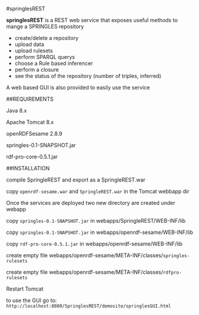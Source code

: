 

#springlesREST

**springlesREST** is a REST web service that exposes useful methods to mange a SPRINGLES repository

* create/delete a repository
* upload data
* upload rulesets
* perform SPARQL querys
* choose a Rule based inferencer
* perform a closure
* see the status of the repository (number of triples, inferred)

A web based GUI is also provided to easily use the service



##REQUIREMENTS

Java 8.x

Apache Tomcat 8.x

openRDFSesame 2.8.9

springles-0.1-SNAPSHOT.jar

rdf-pro-core-0.5.1.jar

##INSTALLATION

compile SpringleREST and export as a SpringleREST.war

copy `openrdf-sesame.war` and `SpringleREST.war` in the Tomcat webbapp dir

Once the services are deployed two new directory are created under webapp

copy `springles-0.1-SNAPSHOT.jar` in webapps/SpringleREST/WEB-INF/lib

copy `springles-0.1-SNAPSHOT.jar` in webapps/openrdf-sesame/WEB-INF/lib

copy `rdf-pro-core-0.5.1.jar` in webapps/openrdf-sesame/WEB-INF/lib

create empty file webapps/openrdf-sesame/META-INF/classes/`springles-rulesets` 

create empty file webapps/openrdf-sesame/META-INF/classes/`rdfpro-rulesets` 

Restart Tomcat

to use the GUI go to:
`http://localhost:8080/SpringlesREST/demosite/springlesGUI.html`


